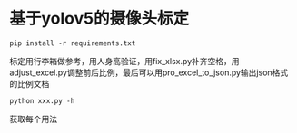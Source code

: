 # 基于yolov5的摄像头标定

```
pip install -r requirements.txt
```



标定用行李箱做参考，用人身高验证，用fix_xlsx.py补齐空格，用adjust_excel.py调整前后比例，最后可以用pro_excel_to_json.py输出json格式的比例文档



```
python xxx.py -h
```

获取每个用法